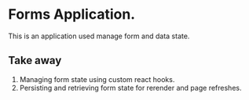 # Forms Application.

This is an application used manage form and data state.

## Take away
1. Managing form state using custom react hooks.
2. Persisting and retrieving form state for rerender and page refreshes.